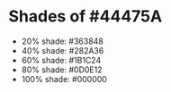 # Shades of #44475A

* 20% shade: #363848
* 40% shade: #282A36
* 60% shade: #1B1C24
* 80% shade: #0D0E12
* 100% shade: #000000
